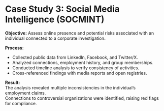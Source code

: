 # Case Study 3: Social Media Intelligence (SOCMINT)

**Objective:** Assess online presence and potential risks associated with an individual connected to a corporate investigation.  

**Process:**  
- Collected public data from LinkedIn, Facebook, and Twitter/X.  
- Analyzed connections, employment history, and group memberships.  
- Conducted timeline analysis to verify consistency of activities.  
- Cross-referenced findings with media reports and open registries.  

**Result:**  
The analysis revealed multiple inconsistencies in the individual’s employment claims.  
Connections to controversial organizations were identified, raising red flags for compliance.  
